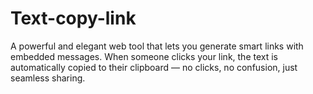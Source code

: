 # Text-copy-link
A powerful and elegant web tool that lets you generate smart links with embedded messages. When someone clicks your link, the text is automatically copied to their clipboard — no clicks, no confusion, just seamless sharing.
